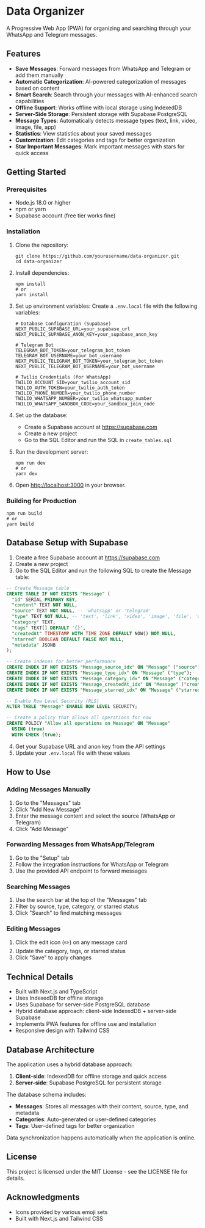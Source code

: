 # Data Organizer

A Progressive Web App (PWA) for organizing and searching through your WhatsApp and Telegram messages.

## Features

- **Save Messages**: Forward messages from WhatsApp and Telegram or add them manually
- **Automatic Categorization**: AI-powered categorization of messages based on content
- **Smart Search**: Search through your messages with AI-enhanced search capabilities
- **Offline Support**: Works offline with local storage using IndexedDB
- **Server-Side Storage**: Persistent storage with Supabase PostgreSQL
- **Message Types**: Automatically detects message types (text, link, video, image, file, app)
- **Statistics**: View statistics about your saved messages
- **Customization**: Edit categories and tags for better organization
- **Star Important Messages**: Mark important messages with stars for quick access

## Getting Started

### Prerequisites

- Node.js 18.0 or higher
- npm or yarn
- Supabase account (free tier works fine)

### Installation

1. Clone the repository:
   ```
   git clone https://github.com/yourusername/data-organizer.git
   cd data-organizer
   ```

2. Install dependencies:
   ```
   npm install
   # or
   yarn install
   ```

3. Set up environment variables:
   Create a `.env.local` file with the following variables:
   ```
   # Database Configuration (Supabase)
   NEXT_PUBLIC_SUPABASE_URL=your_supabase_url
   NEXT_PUBLIC_SUPABASE_ANON_KEY=your_supabase_anon_key
   
   # Telegram Bot
   TELEGRAM_BOT_TOKEN=your_telegram_bot_token
   TELEGRAM_BOT_USERNAME=your_bot_username
   NEXT_PUBLIC_TELEGRAM_BOT_TOKEN=your_telegram_bot_token
   NEXT_PUBLIC_TELEGRAM_BOT_USERNAME=your_bot_username
   
   # Twilio Credentials (for WhatsApp)
   TWILIO_ACCOUNT_SID=your_twilio_account_sid
   TWILIO_AUTH_TOKEN=your_twilio_auth_token
   TWILIO_PHONE_NUMBER=your_twilio_phone_number
   TWILIO_WHATSAPP_NUMBER=your_twilio_whatsapp_number
   TWILIO_WHATSAPP_SANDBOX_CODE=your_sandbox_join_code
   ```

4. Set up the database:
   - Create a Supabase account at https://supabase.com
   - Create a new project
   - Go to the SQL Editor and run the SQL in `create_tables.sql`

5. Run the development server:
   ```
   npm run dev
   # or
   yarn dev
   ```

6. Open [http://localhost:3000](http://localhost:3000) in your browser.

### Building for Production

```
npm run build
# or
yarn build
```

## Database Setup with Supabase

1. Create a free Supabase account at https://supabase.com
2. Create a new project
3. Go to the SQL Editor and run the following SQL to create the Message table:

```sql
-- Create Message table
CREATE TABLE IF NOT EXISTS "Message" (
  "id" SERIAL PRIMARY KEY,
  "content" TEXT NOT NULL,
  "source" TEXT NOT NULL, -- 'whatsapp' or 'telegram'
  "type" TEXT NOT NULL, -- 'text', 'link', 'video', 'image', 'file', 'app', 'other'
  "category" TEXT,
  "tags" TEXT[] DEFAULT '{}',
  "createdAt" TIMESTAMP WITH TIME ZONE DEFAULT NOW() NOT NULL,
  "starred" BOOLEAN DEFAULT FALSE NOT NULL,
  "metadata" JSONB
);

-- Create indexes for better performance
CREATE INDEX IF NOT EXISTS "Message_source_idx" ON "Message" ("source");
CREATE INDEX IF NOT EXISTS "Message_type_idx" ON "Message" ("type");
CREATE INDEX IF NOT EXISTS "Message_category_idx" ON "Message" ("category");
CREATE INDEX IF NOT EXISTS "Message_createdAt_idx" ON "Message" ("createdAt");
CREATE INDEX IF NOT EXISTS "Message_starred_idx" ON "Message" ("starred");

-- Enable Row Level Security (RLS)
ALTER TABLE "Message" ENABLE ROW LEVEL SECURITY;

-- Create a policy that allows all operations for now
CREATE POLICY "Allow all operations on Message" ON "Message"
  USING (true)
  WITH CHECK (true);
```

4. Get your Supabase URL and anon key from the API settings
5. Update your `.env.local` file with these values

## How to Use

### Adding Messages Manually

1. Go to the "Messages" tab
2. Click "Add New Message"
3. Enter the message content and select the source (WhatsApp or Telegram)
4. Click "Add Message"

### Forwarding Messages from WhatsApp/Telegram

1. Go to the "Setup" tab
2. Follow the integration instructions for WhatsApp or Telegram
3. Use the provided API endpoint to forward messages

### Searching Messages

1. Use the search bar at the top of the "Messages" tab
2. Filter by source, type, category, or starred status
3. Click "Search" to find matching messages

### Editing Messages

1. Click the edit icon (✏️) on any message card
2. Update the category, tags, or starred status
3. Click "Save" to apply changes

## Technical Details

- Built with Next.js and TypeScript
- Uses IndexedDB for offline storage
- Uses Supabase for server-side PostgreSQL database
- Hybrid database approach: client-side IndexedDB + server-side Supabase
- Implements PWA features for offline use and installation
- Responsive design with Tailwind CSS

## Database Architecture

The application uses a hybrid database approach:

1. **Client-side**: IndexedDB for offline storage and quick access
2. **Server-side**: Supabase PostgreSQL for persistent storage

The database schema includes:

- **Messages**: Stores all messages with their content, source, type, and metadata
- **Categories**: Auto-generated or user-defined categories
- **Tags**: User-defined tags for better organization

Data synchronization happens automatically when the application is online.

## License

This project is licensed under the MIT License - see the LICENSE file for details.

## Acknowledgments

- Icons provided by various emoji sets
- Built with Next.js and Tailwind CSS
